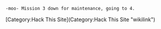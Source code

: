     -moo- Mission 3 down for maintenance, going to 4.

[Category:Hack This Site](Category:Hack This Site "wikilink")
